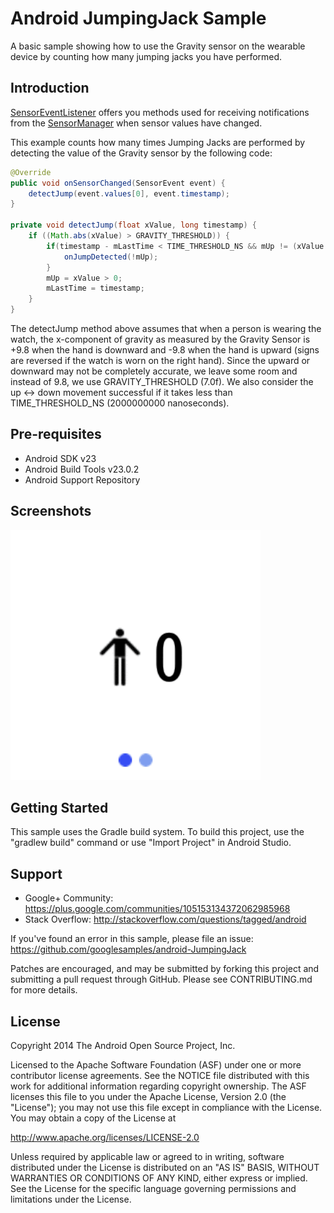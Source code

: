 
Android JumpingJack Sample
===================================

A basic sample showing how to use the Gravity sensor on the wearable device
by counting how many jumping jacks you have performed.

Introduction
------------

[SensorEventListener][1] offers you methods used for receiving notifications from the
[SensorManager][2] when sensor values have changed.

This example counts how many times Jumping Jacks are performed by detecting the value
of the Gravity sensor by the following code:

```java
@Override
public void onSensorChanged(SensorEvent event) {
    detectJump(event.values[0], event.timestamp);
}

private void detectJump(float xValue, long timestamp) {
    if ((Math.abs(xValue) > GRAVITY_THRESHOLD)) {
        if(timestamp - mLastTime < TIME_THRESHOLD_NS && mUp != (xValue > 0)) {
            onJumpDetected(!mUp);
        }
        mUp = xValue > 0;
        mLastTime = timestamp;
    }
}
```

The detectJump method above assumes that when a person is wearing the watch, the x-component of gravity
as measured by the Gravity Sensor is +9.8 when the hand is downward and -9.8 when the hand
is upward (signs are reversed if the watch is worn on the right hand). Since the upward or
downward may not be completely accurate, we leave some room and instead of 9.8, we use
GRAVITY_THRESHOLD (7.0f). We also consider the up <-> down movement successful if it takes less than
TIME_THRESHOLD_NS (2000000000 nanoseconds).

[1]: http://developer.android.com/reference/android/hardware/SensorEventListener.html
[2]: http://developer.android.com/reference/android/hardware/SensorManager.html

Pre-requisites
--------------

- Android SDK v23
- Android Build Tools v23.0.2
- Android Support Repository

Screenshots
-------------

<img src="screenshots/jumping_jack.gif" height="400" alt="Screenshot"/> 

Getting Started
---------------

This sample uses the Gradle build system. To build this project, use the
"gradlew build" command or use "Import Project" in Android Studio.

Support
-------

- Google+ Community: https://plus.google.com/communities/105153134372062985968
- Stack Overflow: http://stackoverflow.com/questions/tagged/android

If you've found an error in this sample, please file an issue:
https://github.com/googlesamples/android-JumpingJack

Patches are encouraged, and may be submitted by forking this project and
submitting a pull request through GitHub. Please see CONTRIBUTING.md for more details.

License
-------

Copyright 2014 The Android Open Source Project, Inc.

Licensed to the Apache Software Foundation (ASF) under one or more contributor
license agreements.  See the NOTICE file distributed with this work for
additional information regarding copyright ownership.  The ASF licenses this
file to you under the Apache License, Version 2.0 (the "License"); you may not
use this file except in compliance with the License.  You may obtain a copy of
the License at

http://www.apache.org/licenses/LICENSE-2.0

Unless required by applicable law or agreed to in writing, software
distributed under the License is distributed on an "AS IS" BASIS, WITHOUT
WARRANTIES OR CONDITIONS OF ANY KIND, either express or implied.  See the
License for the specific language governing permissions and limitations under
the License.
